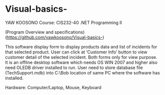 # Visual-basics-
YAW KOOSONO
Course: CIS232-40 .NET Programming II

(Program Overview and specifications)(https://github.com/yawkoosono/Visual-basics-)

This software display form to display products data and list of incidents for that selected 
product. User can click at ‘Customer Info’ button to view customer detail of the selected 
incident. Both forms only for view purpose.
It is an offline desktop software which needs OS WIN 2007 and higher also need OLEDB driver 
installed to run.
User need to store database file (TechSupport.mdb) into C:\Bob location of same PC where the 
software has installed.


Hardware: Computer/Laptop, Mouse, Keyboard



